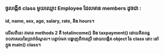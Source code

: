 ### ចូរបង្កើត class មួយឈ្មោះ Employee ដែលមាន members ដូចជា :

#### id, name, sex, age, salary, rate, និង hours។

#### លើសពីនេះ វាមាន methods 2 គឺ totalincome() និង taxpayment() ដោយគិតពន្ធ ១០ភាគរយនៃប្រាក់ចំណូល។ បន្ទាប់មក បង្ហាញពីការប្រើ ដោយបង្កើត object នៃ class នោះ នៅក្នុង main() class។

